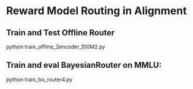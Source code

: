 # Reward Model Routing in Alignment

## Train and Test Offline Router
python train_offline_2encoder_100M2.py

## Train and eval BayesianRouter on MMLU:
python train_bo_router4.py
